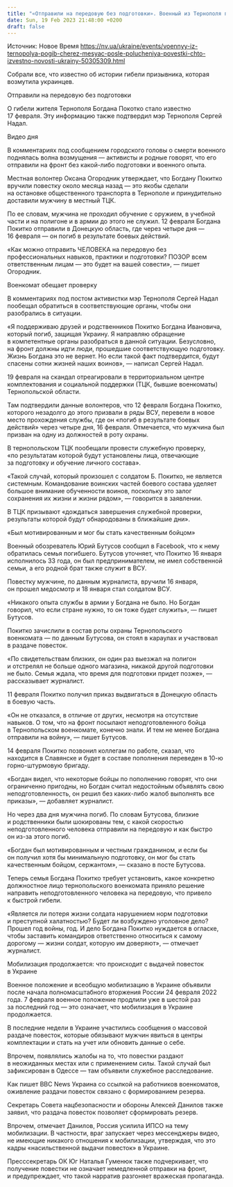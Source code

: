 ```yaml
---
title: "«Отправили на передовую без подготовки». Военный из Тернополя погиб через месяц после призыва, военкомат проведет проверку — что известно"
date: Sun, 19 Feb 2023 21:48:00 +0200
draft: false
---
```

Источник: Новое Время https://nv.ua/ukraine/events/voennyy-iz-ternopolya-pogib-cherez-mesyac-posle-polucheniya-povestki-chto-izvestno-novosti-ukrainy-50305309.html


Собрали все, что известно об истории гибели призывника, которая возмутила украинцев.

Отправили на передовую без подготовки

О гибели жителя Тернополя Богдана Покотко стало известно 17 февраля. Эту информацию также подтвердил мэр Тернополя Сергей Надал.

  Видео дня   

В комментариях под сообщением городского головы о смерти военного поднялась волна возмущения — активисты и родные говорят, что его отправили на фронт без какой-либо подготовки и военного опыта.

Местная волонтер Оксана Огородник утверждает, что Богдану Покитко вручили повестку около месяца назад — это якобы сделали на остановке общественного транспорта в Тернополе и принудительно доставили мужчину в местный ТЦК.

По ее словам, мужчина не проходил обучение с оружием, в учебной части и на полигоне и в армии до этого не служил. 12 февраля Богдана Покитко отправили в Донецкую область, где через четыре дня — 16 февраля — он погиб в результате боевых действий.

«Как можно отправить ЧЕЛОВЕКА на передовую без профессиональных навыков, практики и подготовки? ПОЗОР всем ответственным лицам — это будет на вашей совести», — пишет Огородник.

Военкомат обещает проверку

В комментариях под постом активистки мэр Тернополя Сергей Надал пообещал обратиться в соответствующие органы, чтобы они разобрались в ситуации.

«Я поддерживаю друзей и родственников Покитко Богдана Ивановича, который погиб, защищая Украину. Я направляю обращение в компетентные органы разобраться в данной ситуации. Безусловно, на фронт должны идти люди, прошедшие соответствующую подготовку. Жизнь Богдана это не вернет. Но если такой факт подтвердится, будут спасены сотни жизней наших воинов», — написал Сергей Надал.

19 февраля на скандал отреагировали в территориальном центре комплектования и социальной поддержки (ТЦК, бывшие военкоматы) Тернопольской области.

Там подтвердили данные волонтеров, что 12 февраля Богдана Покитко, которого незадолго до этого призвали в ряды ВСУ, перевели в новое место прохождения службы, где он «погиб в результате боевых действий» через четыре дня, 16 февраля. Отмечается, что мужчина был призван на одну из должностей в роту охраны.

В тернопольском ТЦК пообещали провести служебную проверку, «по результатам которой будут установлены лица, отвечающие за подготовку и обучение личного состава».

«Такой случай, который произошел с солдатом Б. Покитко, не является системным. Командование воинских частей боевого состава уделяет большое внимание обученности воинов, поскольку это залог сохранения их жизни и жизни рядом», — говорится в заявлении.

В ТЦК призывают «дождаться завершения служебной проверки, результаты которой будут обнародованы в ближайшие дни».

«Был мотивированным и мог бы стать качественным бойцом»

Военный обозреватель Юрий Бутусов сообщил в Facebook, что к нему обратилась семья погибшего. Бутусов уточняет, что Покитко 16 января исполнилось 33 года, он был предпринимателем, не имел собственной семьи, а его родной брат также служит в ВСУ.

Повестку мужчине, по данным журналиста, вручили 16 января, он прошел медосмотр и 18 января стал солдатом ВСУ.

«Никакого опыта службы в армии у Богдана не было. Но Богдан говорил, что если стране нужно, то он тоже будет служить», — пишет Бутусов.

Покитко зачислили в состав роты охраны Тернопольского военкомата — по данным Бутусова, он стоял в караулах и участвовал в раздаче повесток.

«По свидетельствам близких, он один раз выезжал на полигон и отстрелял не больше одного магазина, никакой другой подготовки не было. Семья ждала, что время для подготовки придет позже», — рассказывает журналист.

11 февраля Покитко получил приказ выдвигаться в Донецкую область в боевую часть.

«Он не отказался, в отличие от других, несмотря на отсутствие навыков. О том, что на фронт посылают неподготовленного бойца в Тернопольском военкомате, конечно знали. И тем не менее Богдана отправили на войну», — пишет Бутусов.

14 февраля Покитко позвонил коллегам по работе, сказал, что находится в Славянске и будет в составе пополнения переведен в 10-ю горно-штурмовую бригаду.

«Богдан видел, что некоторые бойцы по пополнению говорят, что они ограниченно пригодны, но Богдан считал недостойным объявлять свою неподготовленность, он решил без каких-либо жалоб выполнять все приказы», — добавляет журналист.

Но через два дня мужчина погиб. По словам Бутусова, близкие и родственники были шокированы тем, с какой скоростью неподготовленного человека отправили на передовую и как быстро он из-за этого погиб.

«Богдан был мотивированным и честным гражданином, и если бы он получил хотя бы минимальную подготовку, он мог бы стать качественным бойцом, сержантом», — сказано в посте Бутусова.

Теперь семья Богдана Покитко требует установить, какое конкретно должностное лицо тернопольского военкомата приняло решение направить неподготовленного человека на передовую, что привело к быстрой гибели.

«Является ли потеря жизни солдата нарушением норм подготовки и преступной халатностью? Будет ли возбуждено уголовное дело? Прошел год войны, год. И дело Богдана Покитко нуждается в огласке, чтобы заставить командиров ответственно относиться к самому дорогому — жизни солдат, которую им доверяют», — отмечает журналист.

Мобилизация продолжается: что происходит с выдачей повесток в Украине

Военное положение и всеобщую мобилизацию в Украине объявили после начала полномасштабного вторжения России 24 февраля 2022 года. 7 февраля военное положение продлили уже в шестой раз за последний год — это означает, что мобилизация в Украине продолжается.

 В последние недели в Украине участились сообщения о массовой раздаче повесток, которые обязывают мужчин явиться в центры комплектации и стать на учет или обновить данные о себе.

 Впрочем, появлялись жалобы на то, что повестки раздают в неожиданных местах или с применением силы. Такой случай был зафиксирован в Одессе — там объявили служебное расследование.

Как пишет BBC News Украина со ссылкой на работников военкоматов, оживление раздачи повесток связано с формированием резерва.

 Секретарь Совета нацбезопасности и обороны Алексей Данилов также заявил, что раздача повесток позволяет сформировать резерв.

Впрочем, отмечает Данилов, Россия усилила ИПСО на тему мобилизации. В частности, враг запускает через мессенджеры видео, не имеющие никакого отношения к мобилизации, утверждая, что это кадры «насильственной выдачи повесток» в Украине.

Пресссекретарь ОК Юг Наталья Гуменюк также подчеркивает, что получение повестки не означает немедленной отправки на фронт, и предупреждает, что такой нарратив разгоняет вражеская пропаганда.
